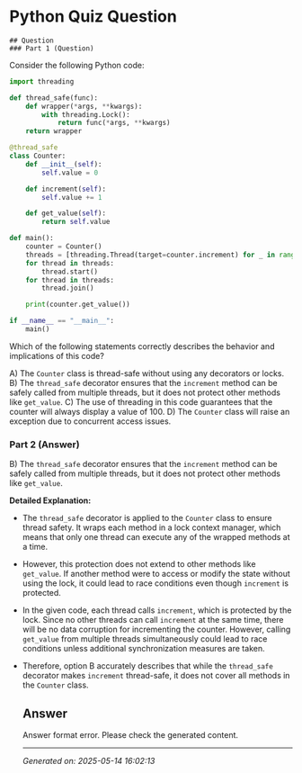 # Python Quiz Question
    
    ## Question
    ### Part 1 (Question)
Consider the following Python code:

```python
import threading

def thread_safe(func):
    def wrapper(*args, **kwargs):
        with threading.Lock():
            return func(*args, **kwargs)
    return wrapper

@thread_safe
class Counter:
    def __init__(self):
        self.value = 0

    def increment(self):
        self.value += 1

    def get_value(self):
        return self.value

def main():
    counter = Counter()
    threads = [threading.Thread(target=counter.increment) for _ in range(100)]
    for thread in threads:
        thread.start()
    for thread in threads:
        thread.join()

    print(counter.get_value())

if __name__ == "__main__":
    main()
```

Which of the following statements correctly describes the behavior and implications of this code?

A) The `Counter` class is thread-safe without using any decorators or locks.
B) The `thread_safe` decorator ensures that the `increment` method can be safely called from multiple threads, but it does not protect other methods like `get_value`.
C) The use of threading in this code guarantees that the counter will always display a value of 100.
D) The `Counter` class will raise an exception due to concurrent access issues.

### Part 2 (Answer)
B) The `thread_safe` decorator ensures that the `increment` method can be safely called from multiple threads, but it does not protect other methods like `get_value`.

**Detailed Explanation:**

- The `thread_safe` decorator is applied to the `Counter` class to ensure thread safety. It wraps each method in a lock context manager, which means that only one thread can execute any of the wrapped methods at a time.
  
- However, this protection does not extend to other methods like `get_value`. If another method were to access or modify the state without using the lock, it could lead to race conditions even though `increment` is protected.

- In the given code, each thread calls `increment`, which is protected by the lock. Since no other threads can call `increment` at the same time, there will be no data corruption for incrementing the counter. However, calling `get_value` from multiple threads simultaneously could lead to race conditions unless additional synchronization measures are taken.

- Therefore, option B accurately describes that while the `thread_safe` decorator makes `increment` thread-safe, it does not cover all methods in the `Counter` class.
    
    ## Answer
    Answer format error. Please check the generated content.
    
    ---
    *Generated on: 2025-05-14 16:02:13*
    